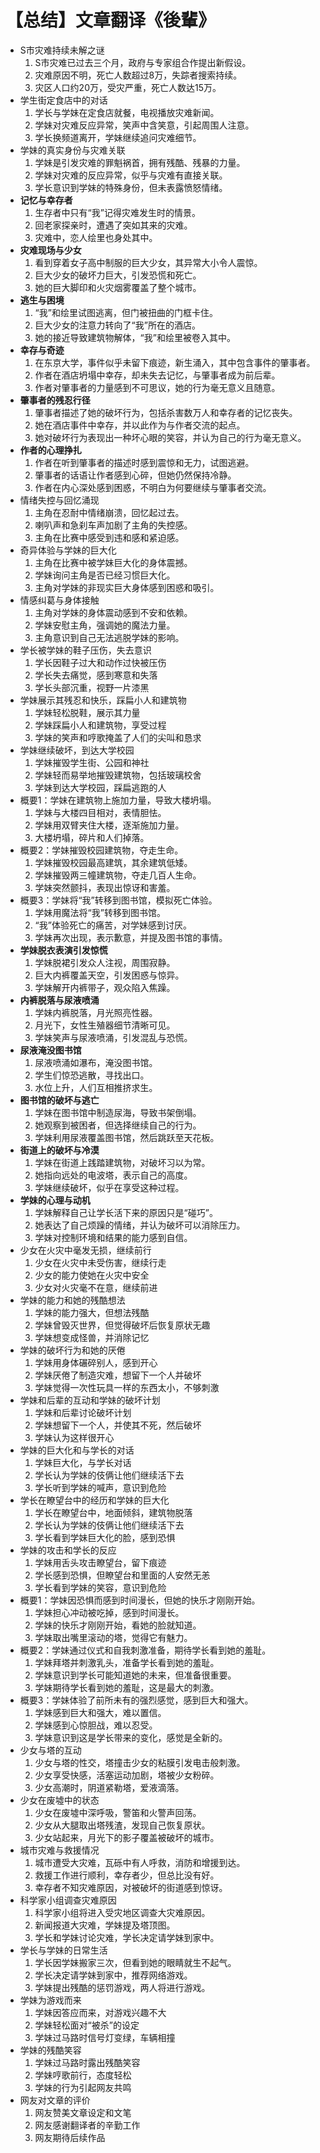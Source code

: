 # 【总结】文章翻译《後輩》

-   S市灾难持续未解之谜
    1.  S市灾难已过去三个月，政府与专家组合作提出新假设。
    2.  灾难原因不明，死亡人数超过8万，失踪者搜索持续。
    3.  灾区人口约20万，受灾严重，死亡人数达15万。
-   学生街定食店中的对话
    1.  学长与学妹在定食店就餐，电视播放灾难新闻。
    2.  学妹对灾难反应异常，笑声中含笑意，引起周围人注意。
    3.  学长换频道离开，学妹继续追问灾难细节。
-   学妹的真实身份与灾难关联
    1.  学妹是引发灾难的罪魁祸首，拥有残酷、残暴的力量。
    2.  学妹对灾难的反应异常，似乎与灾难有直接关联。
    3.  学长意识到学妹的特殊身份，但未表露愤怒情绪。
-   **记忆与幸存者**
    1.  生存者中只有“我”记得灾难发生时的情景。
    2.  回老家探亲时，遭遇了突如其来的灾难。
    3.  灾难中，恋人绘里也身处其中。
-   **灾难现场与少女**
    1.  看到穿着女子高中制服的巨大少女，其异常大小令人震惊。
    2.  巨大少女的破坏力巨大，引发恐慌和死亡。
    3.  她的巨大脚印和火灾烟雾覆盖了整个城市。
-   **逃生与困境**
    1.  “我”和绘里试图逃离，但门被扭曲的门框卡住。
    2.  巨大少女的注意力转向了“我”所在的酒店。
    3.  她的接近导致建筑物解体，“我”和绘里被卷入其中。
-   **幸存与奇迹**
    1.  在东京大学，事件似乎未留下痕迹，新生涌入，其中包含事件的肇事者。
    2.  作者在酒店坍塌中幸存，却未失去记忆，与肇事者成为前后辈。
    3.  作者对肇事者的力量感到不可思议，她的行为毫无意义且随意。
-   **肇事者的残忍行径**
    1.  肇事者描述了她的破坏行为，包括杀害数万人和幸存者的记忆丧失。
    2.  她在酒店事件中幸存，并以此作为与作者交流的起点。
    3.  她对破坏行为表现出一种坏心眼的笑容，并认为自己的行为毫无意义。
-   **作者的心理挣扎**
    1.  作者在听到肇事者的描述时感到震惊和无力，试图逃避。
    2.  肇事者的话语让作者感到心碎，但她仍然保持冷静。
    3.  作者在内心深处感到困惑，不明白为何要继续与肇事者交流。
-   情绪失控与回忆涌现
    1.  主角在忍耐中情绪崩溃，回忆起过去。
    2.  喇叭声和急刹车声加剧了主角的失控感。
    3.  主角在比赛中感受到违和感和紧迫感。
-   奇异体验与学妹的巨大化
    1.  主角在比赛中被学妹巨大化的身体震撼。
    2.  学妹询问主角是否已经习惯巨大化。
    3.  主角对学妹的非现实巨大身体感到困惑和吸引。
-   情感纠葛与身体接触
    1.  主角对学妹的身体震动感到不安和依赖。
    2.  学妹安慰主角，强调她的魔法力量。
    3.  主角意识到自己无法逃脱学妹的影响。
-   学长被学妹的鞋子压伤，失去意识
    1.  学长因鞋子过大和动作过快被压伤
    2.  学长失去痛觉，感到寒意和失落
    3.  学长头部沉重，视野一片漆黑
-   学妹展示其残忍和快乐，踩扁小人和建筑物
    1.  学妹轻松脱鞋，展示其力量
    2.  学妹踩扁小人和建筑物，享受过程
    3.  学妹的笑声和哼歌掩盖了人们的尖叫和恳求
-   学妹继续破坏，到达大学校园
    1.  学妹摧毁学生街、公园和神社
    2.  学妹轻而易举地摧毁建筑物，包括玻璃校舍
    3.  学妹到达大学校园，踩扁逃跑的人
-   概要1：学妹在建筑物上施加力量，导致大楼坍塌。
    1.  学妹与大楼四目相对，表情胆怯。
    2.  学妹用双臂夹住大楼，逐渐施加力量。
    3.  大楼坍塌，碎片和人们掉落。
-   概要2：学妹摧毁校园建筑物，夺走生命。
    1.  学妹摧毁校园最高建筑，其余建筑低矮。
    2.  学妹摧毁两三幢建筑物，夺走几百人生命。
    3.  学妹突然颤抖，表现出惊讶和害羞。
-   概要3：学妹将“我”转移到图书馆，模拟死亡体验。
    1.  学妹用魔法将“我”转移到图书馆。
    2.  “我”体验死亡的痛苦，对学妹感到讨厌。
    3.  学妹再次出现，表示歉意，并提及图书馆的事情。
-   **学妹脱衣表演引发惊慌**
    1.  学妹脱裙引发众人注视，周围寂静。
    2.  巨大内裤覆盖天空，引发困惑与惊异。
    3.  学妹解开内裤带子，观众陷入焦躁。
-   **内裤脱落与尿液喷涌**
    1.  学妹内裤脱落，月光照亮性器。
    2.  月光下，女性生殖器细节清晰可见。
    3.  学妹笑声与尿液喷涌，引发混乱与恐慌。
-   **尿液淹没图书馆**
    1.  尿液喷涌如瀑布，淹没图书馆。
    2.  学生们惊恐逃散，寻找出口。
    3.  水位上升，人们互相推挤求生。
-   **图书馆的破坏与逃亡**
    1.  学妹在图书馆中制造尿海，导致书架倒塌。
    2.  她观察到被困者，但选择继续自己的行为。
    3.  学妹利用尿液覆盖图书馆，然后跳跃至天花板。
-   **街道上的破坏与冷漠**
    1.  学妹在街道上践踏建筑物，对破坏习以为常。
    2.  她指向远处的电波塔，表示自己的高度。
    3.  学妹继续破坏，似乎在享受这种过程。
-   **学妹的心理与动机**
    1.  学妹解释自己让学长活下来的原因只是“碰巧”。
    2.  她表达了自己烦躁的情绪，并认为破坏可以消除压力。
    3.  学妹对控制环境和结果的能力感到自信。
-   少女在火灾中毫发无损，继续前行
    1.  少女在火灾中未受伤害，继续行走
    2.  少女的能力使她在火灾中安全
    3.  少女对火灾毫不在意，继续前进
-   学妹的能力和她的残酷想法
    1.  学妹的能力强大，但想法残酷
    2.  学妹曾毁灭世界，但觉得破坏后恢复原状无趣
    3.  学妹想变成怪兽，并消除记忆
-   学妹的破坏行为和她的厌倦
    1.  学妹用身体碾碎别人，感到开心
    2.  学妹厌倦了制造灾难，想留下一个人并破坏
    3.  学妹觉得一次性玩具一样的东西太小，不够刺激
-   学妹和后辈的互动和学妹的破坏计划
    1.  学妹和后辈讨论破坏计划
    2.  学妹想留下一个人，并使其不死，然后破坏
    3.  学妹认为这样很开心
-   学妹的巨大化和与学长的对话
    1.  学妹巨大化，与学长对话
    2.  学长认为学妹的伎俩让他们继续活下去
    3.  学长听到学妹的喊声，意识到危险
-   学长在瞭望台中的经历和学妹的巨大化
    1.  学长在瞭望台中，地面倾斜，建筑物脱落
    2.  学长认为学妹的伎俩让他们继续活下去
    3.  学长看到学妹巨大化的脸，感到恐惧
-   学妹的攻击和学长的反应
    1.  学妹用舌头攻击瞭望台，留下痕迹
    2.  学长感到恐惧，但瞭望台和里面的人安然无恙
    3.  学长看到学妹的笑容，意识到危险
-   概要1：学妹因恐惧而感到时间漫长，但她的快乐才刚刚开始。
    1.  学妹担心冲动被吃掉，感到时间漫长。
    2.  学妹的快乐才刚刚开始，看她的脸就知道。
    3.  学妹取出嘴里滚动的塔，觉得它有魅力。
-   概要2：学妹通过仪式和自我刺激准备，期待学长看到她的羞耻。
    1.  学妹拜塔并刺激乳头，准备学长看到她的羞耻。
    2.  学妹意识到学长可能知道她的未来，但准备很重要。
    3.  学妹期待学长看到她的羞耻，这是最大的刺激。
-   概要3：学妹体验了前所未有的强烈感觉，感到巨大和强大。
    1.  学妹感到巨大和强大，难以置信。
    2.  学妹感到心惊胆战，难以忍受。
    3.  学妹意识到这是学长带来的变化，感觉是全新的。
-   少女与塔的互动
    1.  少女与塔的性交，塔撞击少女的粘膜引发电击般刺激。
    2.  少女享受快感，活塞运动加剧，塔被少女粉碎。
    3.  少女高潮时，阴道紧勒塔，爱液滴落。
-   少女在废墟中的状态
    1.  少女在废墟中深呼吸，警笛和火警声回荡。
    2.  少女从大腿取出塔残渣，发现自己恢复原状。
    3.  少女站起来，月光下的影子覆盖被破坏的城市。
-   城市灾难与救援情况
    1.  城市遭受大灾难，瓦砾中有人呼救，消防和增援到达。
    2.  救援工作进行顺利，幸存者少，但总比没有好。
    3.  幸存者不知灾难原因，对被破坏的街道感到惊讶。
-   科学家小组调查灾难原因
    1.  科学家小组将进入受灾地区调查大灾难原因。
    2.  新闻报道大灾难，学妹提及塔顶图。
    3.  学长和学妹讨论灾难，学长决定请学妹到家中。
-   学长与学妹的日常生活
    1.  学长因学妹搬家三次，但看到她的眼睛就生不起气。
    2.  学长决定请学妹到家中，推荐网络游戏。
    3.  学妹提出残酷的惩罚游戏，两人将进行游戏。
-   学妹为游戏而来
    1.  学妹因答应而来，对游戏兴趣不大
    2.  学妹轻松面对“被杀”的设定
    3.  学妹过马路时信号灯变绿，车辆相撞
-   学妹的残酷笑容
    1.  学妹过马路时露出残酷笑容
    2.  学妹哼歌前行，态度轻松
    3.  学妹的行为引起网友共鸣
-   网友对文章的评价
    1.  网友赞美文章设定和文笔
    2.  网友感谢翻译者的辛勤工作
    3.  网友期待后续作品